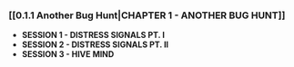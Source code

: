 
### **[[0.1.1 Another Bug Hunt|CHAPTER 1 - ANOTHER BUG HUNT]]**
- **SESSION 1 - DISTRESS SIGNALS PT. I**
- **SESSION 2 - DISTRESS SIGNALS PT. II**
- **SESSION 3 - HIVE MIND**
